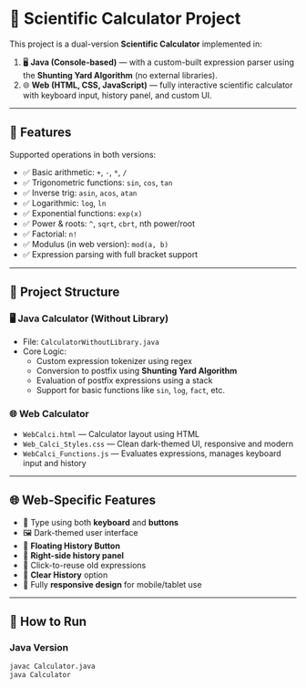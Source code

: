 # 🔢 Scientific Calculator Project

This project is a dual-version **Scientific Calculator** implemented in:

1. 🖥️ **Java (Console-based)** — with a custom-built expression parser using the **Shunting Yard Algorithm** (no external libraries).
2. 🌐 **Web (HTML, CSS, JavaScript)** — fully interactive scientific calculator with keyboard input, history panel, and custom UI.

---

## 🧮 Features

Supported operations in both versions:

- ✅ Basic arithmetic: `+`, `-`, `*`, `/`
- ✅ Trigonometric functions: `sin`, `cos`, `tan`
- ✅ Inverse trig: `asin`, `acos`, `atan`
- ✅ Logarithmic: `log`, `ln`
- ✅ Exponential functions: `exp(x)`
- ✅ Power & roots: `^`, `sqrt`, `cbrt`, nth power/root
- ✅ Factorial: `n!`
- ✅ Modulus (in web version): `mod(a, b)`
- ✅ Expression parsing with full bracket support

---

## 📁 Project Structure

### 🖥 Java Calculator (Without Library)

- File: `CalculatorWithoutLibrary.java`
- Core Logic:
  - Custom expression tokenizer using regex
  - Conversion to postfix using **Shunting Yard Algorithm**
  - Evaluation of postfix expressions using a stack
  - Support for basic functions like `sin`, `log`, `fact`, etc.

### 🌐 Web Calculator

- `WebCalci.html` — Calculator layout using HTML
- `Web_Calci_Styles.css` — Clean dark-themed UI, responsive and modern
- `WebCalci_Functions.js` — Evaluates expressions, manages keyboard input and history

---

## 🌐 Web-Specific Features

- 🧠 Type using both **keyboard** and **buttons**
- 🖼️ Dark-themed user interface
- 📜 **Floating History Button**
- 🧾 **Right-side history panel**
- 🔁 Click-to-reuse old expressions
- 🧹 **Clear History** option
- 📱 Fully **responsive design** for mobile/tablet use

---

## 🚀 How to Run

### Java Version
```bash
javac Calculator.java
java Calculator
